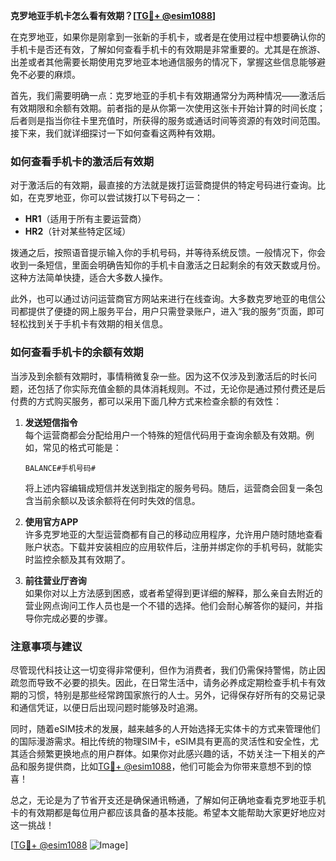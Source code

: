 **克罗地亚手机卡怎么看有效期？[[TG💪+ @esim1088](https://t.me/s/esim1088)]**

在克罗地亚，如果你是刚拿到一张新的手机卡，或者是在使用过程中想要确认你的手机卡是否还有效，了解如何查看手机卡的有效期是非常重要的。尤其是在旅游、出差或者其他需要长期使用克罗地亚本地通信服务的情况下，掌握这些信息能够避免不必要的麻烦。

首先，我们需要明确一点：克罗地亚的手机卡有效期通常分为两种情况——激活后有效期限和余额有效期。前者指的是从你第一次使用这张卡开始计算的时间长度；后者则是指当你往卡里充值时，所获得的服务或通话时间等资源的有效时间范围。接下来，我们就详细探讨一下如何查看这两种有效期。

### 如何查看手机卡的激活后有效期

对于激活后的有效期，最直接的方法就是拨打运营商提供的特定号码进行查询。比如，在克罗地亚，你可以尝试拨打以下号码之一：

- **HR1**（适用于所有主要运营商）
- **HR2**（针对某些特定区域）

拨通之后，按照语音提示输入你的手机号码，并等待系统反馈。一般情况下，你会收到一条短信，里面会明确告知你的手机卡自激活之日起剩余的有效天数或月份。这种方法简单快捷，适合大多数人操作。

此外，也可以通过访问运营商官方网站来进行在线查询。大多数克罗地亚的电信公司都提供了便捷的网上服务平台，用户只需登录账户，进入“我的服务”页面，即可轻松找到关于手机卡有效期的相关信息。

### 如何查看手机卡的余额有效期

当涉及到余额有效期时，事情稍微复杂一些。因为这不仅涉及到激活后的时长问题，还包括了你实际充值金额的具体消耗规则。不过，无论你是通过预付费还是后付费的方式购买服务，都可以采用下面几种方式来检查余额的有效性：

1. **发送短信指令**  
   每个运营商都会分配给用户一个特殊的短信代码用于查询余额及有效期。例如，常见的格式可能是：
   
   ```
   BALANCE#手机号码#
   ```
   
   将上述内容编辑成短信并发送到指定的服务号码。随后，运营商会回复一条包含当前余额以及该余额将在何时失效的信息。

2. **使用官方APP**  
   许多克罗地亚的大型运营商都有自己的移动应用程序，允许用户随时随地查看账户状态。下载并安装相应的应用软件后，注册并绑定你的手机号码，就能实时监控余额及其有效期了。

3. **前往营业厅咨询**  
   如果你对以上方法感到困惑，或者希望得到更详细的解释，那么亲自去附近的营业网点询问工作人员也是一个不错的选择。他们会耐心解答你的疑问，并指导你完成必要的步骤。

### 注意事项与建议

尽管现代科技让这一切变得非常便利，但作为消费者，我们仍需保持警惕，防止因疏忽而导致不必要的损失。因此，在日常生活中，请务必养成定期检查手机卡有效期的习惯，特别是那些经常跨国家旅行的人士。另外，记得保存好所有的交易记录和通信凭证，以便日后出现问题时能够及时追溯。

同时，随着eSIM技术的发展，越来越多的人开始选择无实体卡的方式来管理他们的国际漫游需求。相比传统的物理SIM卡，eSIM具有更高的灵活性和安全性，尤其适合频繁更换地点的用户群体。如果你对此感兴趣的话，不妨关注一下相关的产品和服务提供商，比如[TG💪+ @esim1088](https://t.me/s/esim1088)，他们可能会为你带来意想不到的惊喜！

总之，无论是为了节省开支还是确保通讯畅通，了解如何正确地查看克罗地亚手机卡的有效期都是每位用户都应该具备的基本技能。希望本文能帮助大家更好地应对这一挑战！

[[TG💪+ @esim1088](https://t.me/s/esim1088) ![Image](https://i.postimg.cc/4NQfJmqS/Snipaste-2025-05-13-00-14-12.png)]